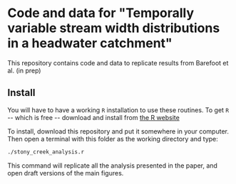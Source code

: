 # Code and data for "Temporally variable stream width distributions in a headwater catchment"

This repository contains code and data to replicate results from Barefoot et al. (in prep)

## Install

You will have to have a working `R` installation to use these routines. To get `R` -- which is free -- download and install from [the R website](https://www.r-project.org/)

To install, download this repository and put it somewhere in your computer. Then open a terminal with this folder as the working directory and type:
```bash
./stony_creek_analysis.r
```

This command will replicate all the analysis presented in the paper, and open draft versions of the main figures. 
